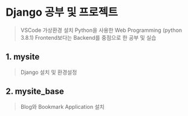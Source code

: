 # Django 공부 및 프로젝트
> VSCode 가상환경 설치
> Python을 사용한 Web Programming (python 3.8.1)
> Frontend보다는 Backend를 중점으로 한 공부 및 실습

## 1. mysite
> Django 설치 및 환경설정

## 2. mysite_base
> Blog와 Bookmark Application 설치